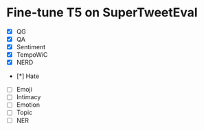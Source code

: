 # Fine-tune T5 on SuperTweetEval
- [x] QG
- [x] QA
- [x] Sentiment
- [x] TempoWiC
- [x] NERD
- [*] Hate
- [ ] Emoji
- [ ] Intimacy 
- [ ] Emotion
- [ ] Topic
- [ ] NER